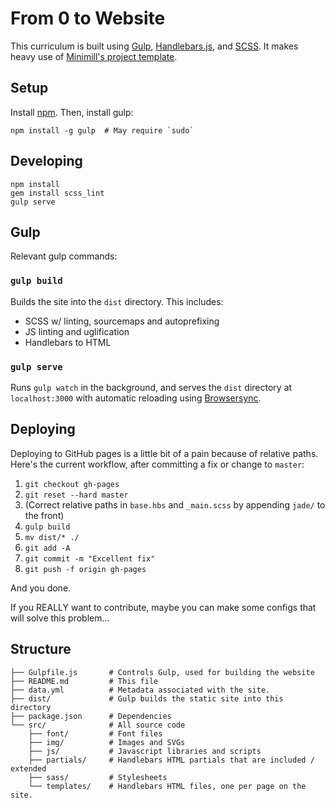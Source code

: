 From 0 to Website
========================================

This curriculum is built using [Gulp][gulp], [Handlebars.js][handlebars], and [SCSS][scss]. It makes heavy use of [Minimill's project template][minimill].

## Setup

Install [npm][npm-install]. Then, install gulp:

```
npm install -g gulp  # May require `sudo`
```

## Developing

```
npm install
gem install scss_lint
gulp serve
```

## Gulp

Relevant gulp commands:

### `gulp build`

Builds the site into the `dist` directory.  This includes:

- SCSS w/ linting, sourcemaps and autoprefixing
- JS linting and uglification
- Handlebars to HTML

### `gulp serve`

Runs `gulp watch` in the background, and serves the `dist` directory at `localhost:3000` with automatic reloading using [Browsersync][browsersync].

## Deploying

Deploying to GitHub pages is a little bit of a pain because of relative paths. Here's the current workflow, after committing a fix or change to `master`:

1. `git checkout gh-pages`
2. `git reset --hard master`
3. (Correct relative paths in `base.hbs` and `_main.scss` by appending `jade/` to the front)
4. `gulp build`
5. `mv dist/* ./`
6. `git add -A`
7. `git commit -m "Excellent fix"`
8. `git push -f origin gh-pages`

And you done.

If you REALLY want to contribute, maybe you can make some configs that will solve this problem...

## Structure

```
├── Gulpfile.js       # Controls Gulp, used for building the website
├── README.md         # This file
├── data.yml          # Metadata associated with the site.
├── dist/             # Gulp builds the static site into this directory
├── package.json      # Dependencies
└── src/              # All source code
    ├── font/         # Font files
    ├── img/          # Images and SVGs
    ├── js/           # Javascript libraries and scripts
    ├── partials/     # Handlebars HTML partials that are included / extended
    ├── sass/         # Stylesheets
    └── templates/    # Handlebars HTML files, one per page on the site.
```

[browsersync]: http://www.browsersync.io/
[gulp]: http://gulpjs.com/
[handlebars]: http://handlebarsjs.com/
[npm-install]: https://nodejs.org/en/download/
[scss]: http://sass-lang.com/
[minimill]: https://github.com/minimill/project-template/